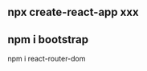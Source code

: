 npx create-react-app xxx
-------------------
npm i bootstrap
-------------------
npm i react-router-dom
